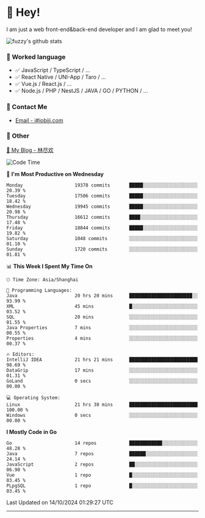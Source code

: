# 👋 Hey!

I am just a web front-end&back-end developer and I am glad to meet you!

![fuzzy's github stats](https://github-readme-stats.vercel.app/api?username=JaydenForYou&&show_icons=true&&title_color=1abc9c&&icon_color=1abc9c)


### 📝 Worked language

- ✅ JavaScript / TypeScript / ...
- ✅ React Native / UNI-App / Taro / ...
- ✅ Vue.js / React.js / ...
- ✅ Node.js / PHP / NestJS / JAVA / GO / PYTHON / ...

### 📮 Contact Me

- [Email - i#iobiji.com](mailto:i@iobiji.com)


### 🤪 Other

[📌 My Blog - 林尽欢](https://iobiji.com)

<!--START_SECTION:waka-->
![Code Time](http://img.shields.io/badge/Code%20Time-1%2C110%20hrs%2057%20mins-blue)

📅 **I'm Most Productive on Wednesday** 

```text
Monday                   19378 commits       █████░░░░░░░░░░░░░░░░░░░░   20.39 % 
Tuesday                  17506 commits       █████░░░░░░░░░░░░░░░░░░░░   18.42 % 
Wednesday                19945 commits       █████░░░░░░░░░░░░░░░░░░░░   20.98 % 
Thursday                 16612 commits       ████░░░░░░░░░░░░░░░░░░░░░   17.48 % 
Friday                   18844 commits       █████░░░░░░░░░░░░░░░░░░░░   19.82 % 
Saturday                 1048 commits        ░░░░░░░░░░░░░░░░░░░░░░░░░   01.10 % 
Sunday                   1720 commits        ░░░░░░░░░░░░░░░░░░░░░░░░░   01.81 % 
```


📊 **This Week I Spent My Time On** 

```text
🕑︎ Time Zone: Asia/Shanghai

💬 Programming Languages: 
Java                     20 hrs 20 mins      ███████████████████████░░   93.99 % 
XML                      45 mins             █░░░░░░░░░░░░░░░░░░░░░░░░   03.52 % 
SQL                      20 mins             ░░░░░░░░░░░░░░░░░░░░░░░░░   01.55 % 
Java Properties          7 mins              ░░░░░░░░░░░░░░░░░░░░░░░░░   00.55 % 
Properties               4 mins              ░░░░░░░░░░░░░░░░░░░░░░░░░   00.37 % 

🔥 Editors: 
IntelliJ IDEA            21 hrs 21 mins      █████████████████████████   98.69 % 
DataGrip                 17 mins             ░░░░░░░░░░░░░░░░░░░░░░░░░   01.31 % 
GoLand                   0 secs              ░░░░░░░░░░░░░░░░░░░░░░░░░   00.00 % 

💻 Operating System: 
Linux                    21 hrs 38 mins      █████████████████████████   100.00 % 
Windows                  0 secs              ░░░░░░░░░░░░░░░░░░░░░░░░░   00.00 % 
```

**I Mostly Code in Go** 

```text
Go                       14 repos            ████████████░░░░░░░░░░░░░   48.28 % 
Java                     7 repos             ██████░░░░░░░░░░░░░░░░░░░   24.14 % 
JavaScript               2 repos             ██░░░░░░░░░░░░░░░░░░░░░░░   06.90 % 
Vue                      1 repo              █░░░░░░░░░░░░░░░░░░░░░░░░   03.45 % 
PLpgSQL                  1 repo              █░░░░░░░░░░░░░░░░░░░░░░░░   03.45 % 
```




 Last Updated on 14/10/2024 01:29:27 UTC
<!--END_SECTION:waka-->
---
